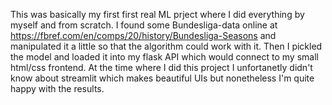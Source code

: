 This was basically my first first real ML prject where I did everything by myself and from scratch.
I found some Bundesliga-data online at https://fbref.com/en/comps/20/history/Bundesliga-Seasons and manipulated it a little so that the algorithm could work with it.
Then I pickled the model and loaded it into my flask API which would connect to my small html/css frontend. At the time where I did this project I unfortanetly didn't know about
streamlit which makes beautiful UIs but nonetheless I'm quite happy with the results.
